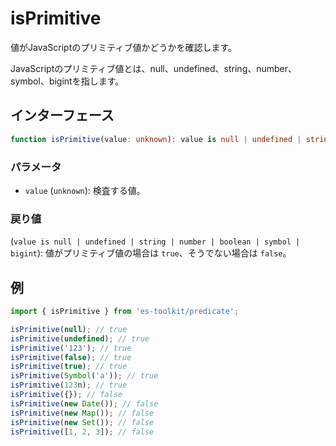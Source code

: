# isPrimitive

値がJavaScriptのプリミティブ値かどうかを確認します。

JavaScriptのプリミティブ値とは、null、undefined、string、number、symbol、bigintを指します。

## インターフェース

```typescript
function isPrimitive(value: unknown): value is null | undefined | string | number | boolean | symbol | bigint;
```

### パラメータ

- `value` (`unknown`): 検査する値。

### 戻り値

(`value is null | undefined | string | number | boolean | symbol | bigint`): 値がプリミティブ値の場合は `true`、そうでない場合は `false`。

## 例

```typescript
import { isPrimitive } from 'es-toolkit/predicate';

isPrimitive(null); // true
isPrimitive(undefined); // true
isPrimitive('123'); // true
isPrimitive(false); // true
isPrimitive(true); // true
isPrimitive(Symbol('a')); // true
isPrimitive(123n); // true
isPrimitive({}); // false
isPrimitive(new Date()); // false
isPrimitive(new Map()); // false
isPrimitive(new Set()); // false
isPrimitive([1, 2, 3]); // false
```

